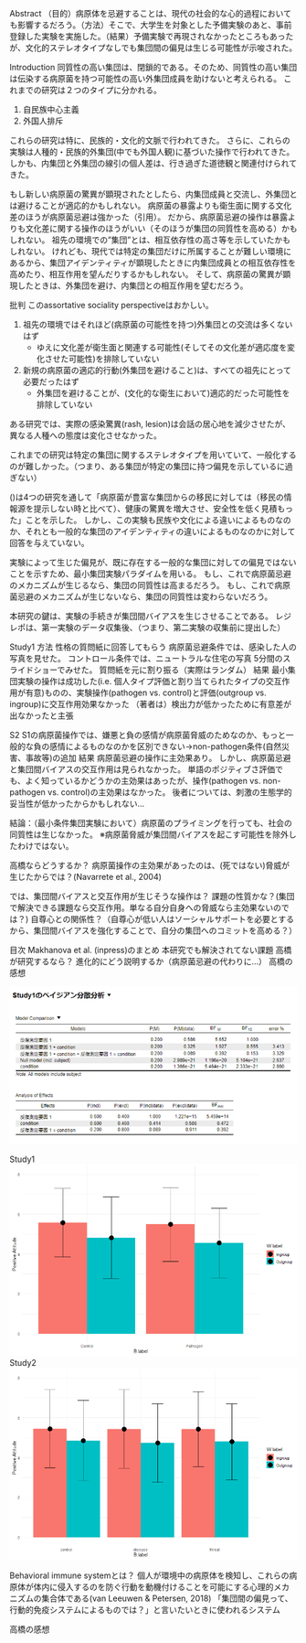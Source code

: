 Abstract
（目的）病原体を忌避することは、現代の社会的な心的過程においても影響するだろう。（方法）そこで、大学生を対象とした予備実験のあと、事前登録した実験を実施した。（結果）予備実験で再現されなかったところもあったが、文化的ステレオタイプなしでも集団間の偏見は生じる可能性が示唆された。

Introduction
同質性の高い集団は、閉鎖的である。そのため、同質性の高い集団は伝染する病原菌を持つ可能性の高い外集団成員を助けないと考えられる。
これまでの研究は２つのタイプに分かれる。
1. 自民族中心主義 
2. 外国人排斥

これらの研究は特に、民族的・文化的文脈で行われてきた。
さらに、これらの実験は人種的・民族的外集団(中でも外国人観)に基づいた操作で行われてきた。
しかも、内集団と外集団の線引の個人差は、行き過ぎた道徳観と関連付けられてきた。

もし新しい病原菌の驚異が顕現されたとしたら、内集団成員と交流し、外集団とは避けることが適応的かもしれない。
病原菌の暴露よりも衛生面に関する文化差のほうが病原菌忌避は強かった（引用）。
だから、病原菌忌避の操作は暴露よりも文化差に関する操作のほうがいい（そのほうが集団の同質性を高める）かもしれない。
祖先の環境での”集団”とは、相互依存性の高さ等を示していたかもしれない。
けれども、現代では特定の集団だけに所属することが難しい環境にあるから、集団アイデンティティが顕現したときに内集団成員との相互依存性を高めたり、相互作用を望んだりするかもしれない。
そして、病原菌の驚異が顕現したときは、外集団を避け、内集団との相互作用を望むだろう。

批判
このassortative sociality perspectiveはおかしい。
1. 祖先の環境ではそれほど(病原菌の可能性を持つ)外集団との交流は多くないはず
   - ゆえに文化差が衛生面と関連する可能性(そしてその文化差が適応度を変化させた可能性)を排除していない
2. 新規の病原菌の適応的行動(外集団を避けること)は、すべての祖先にとって必要だったはず
   - 外集団を避けることが、(文化的な衛生において)適応的だった可能性を排除していない

ある研究では、実際の感染驚異(rash, lesion)は会話の居心地を減少させたが、異なる人種への態度は変化させなかった。

これまでの研究は特定の集団に関するステレオタイプを用いていて、一般化するのが難しかった。（つまり、ある集団が特定の集団に持つ偏見を示しているに過ぎない）

()は4つの研究を通して「病原菌が豊富な集団からの移民に対しては（移民の情報源を提示しない時と比べて）、健康の驚異を増大させ、安全性を低く見積もった」ことを示した。
しかし、この実験も民族や文化による違いによるものなのか、それとも一般的な集団のアイデンティティの違いによるものなのかに対して回答を与えていない。

実験によって生じた偏見が、既に存在する一般的な集団に対しての偏見ではないことを示すため、最小集団実験パラダイムを用いる。
もし、これで病原菌忌避のメカニズムが生じるなら、集団の同質性は高まるだろう。
もし、これで病原菌忌避のメカニズムが生じないなら、集団の同質性は変わらないだろう。

本研究の鍵は、実験の手続きが集団間バイアスを生じさせることである。
レジレポは、第一実験のデータ収集後、（つまり、第二実験の収集前に提出した）

Study1
方法
性格の質問紙に回答してもらう
病原菌忌避条件では、感染した人の写真を見せた。
コントロール条件では、ニュートラルな住宅の写真
5分間のスライドショーでみせた。
質問紙を元に割り振る（実際はランダム）
結果
最小集団実験の操作は成功した(i.e. 個人タイプ評価と割り当てられたタイプの交互作用が有意)ものの、実験操作(pathogen vs. control)と評価(outgroup vs. ingroup)に交互作用効果なかった
（著者は）検出力が低かったために有意差が出なかったと主張

S2
S1の病原菌操作では、嫌悪と負の感情が病原菌脅威のためなのか、もっと一般的な負の感情によるものなのかを区別できない→non-pathogen条件(自然災害、事故等)の追加
結果
病原菌忌避の操作に主効果あり。
しかし、病原菌忌避と集団間バイアスの交互作用は見られなかった。
単語のポジティブさ評価でも、よく知っているかどうかの主効果はあったが、操作(pathogen vs. non-pathogen vs. control)の主効果はなかった。
後者については、刺激の生態学的妥当性が低かったからかもしれない…

結論：（最小条件集団実験において）病原菌のプライミングを行っても、社会の同質性は生じなかった。
※病原菌脅威が集団間バイアスを起こす可能性を除外したわけではない。

高橋ならどうするか？
病原菌操作の主効果があったのは、(死ではない)脅威が生じたからでは？(Navarrete et al., 2004)

では、集団間バイアスと交互作用が生じそうな操作は？
課題の性質かな？(集団で解決できる課題なら交互作用。単なる自分自身への脅威なら主効果ないのでは？)
自尊心との関係性？（自尊心が低い人はソーシャルサポートを必要とするから、集団間バイアスを強化することで、自分の集団へのコミットを高める？）

目次
Makhanova et al. (inpress)のまとめ
本研究でも解決されてない課題
高橋が研究するなら？
   進化的にどう説明するか（病原菌忌避の代わりに…）
高橋の感想

![](Images/2022-07-18-11-24-35.png)

Study1
![](Images/2022-07-18-16-39-23.png)
Study2
![](Images/2022-07-18-16-55-48.png)

Behavioral immune systemとは？
個人が環境中の病原体を検知し、これらの病原体が体内に侵入するのを防ぐ行動を動機付けることを可能にする心理的メカニズムの集合体である(van Leeuwen & Petersen, 2018)
「集団間の偏見って、行動的免疫システムによるものでは？」と言いたいときに使われるシステム

高橋の感想
